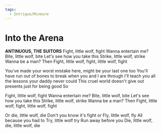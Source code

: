 ```yaml
---
tags:
  - Intrigue/Mineure
---
```

# Into the Arena

**ANTINUOUS, THE SUITORS**
Fight, little wolf, fight
Wanna entertain me?
Bite, little wolf, bite
Let's see how you take this
Strike, little wolf, strike
Wanna be a man? Then
Fight, little wolf, fight, little wolf, fight

You've made your worst mistake here, might be your last one too
You'll have run out of bones to break when you and I are through
I'll teach you all the lessons your daddy never could
This cruel world doesn't give out presents just for being good
So

Fight, little wolf, fight
Wanna entertain mе?
Bite, little wolf, bite
Lеt's see how you take this
Strike, little wolf, strike
Wanna be a man? Then
Fight, little wolf, fight, little wolf, fight

Or die, little wolf, die
Don't you know it's fight or
Fly, little wolf, fly
All because you had to
Try, little wolf try
Run away before you
Die, little wolf, die, little wolf, die